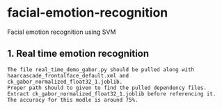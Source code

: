 # facial-emotion-recognition
Facial emotion recognition using SVM

## 1. Real time emotion recognition
    The file real_time_demo_gabor.py should be pulled along with haarcascade_frontalface_default.xml and ck_gabor_normalized_float32_1.joblib. 
    Proper path should to given to find the pulled dependency files. Extract ck_gabor_normalized_float32_1.joblib before referencing it. 
    The accuracy for this modle is around 75%.
